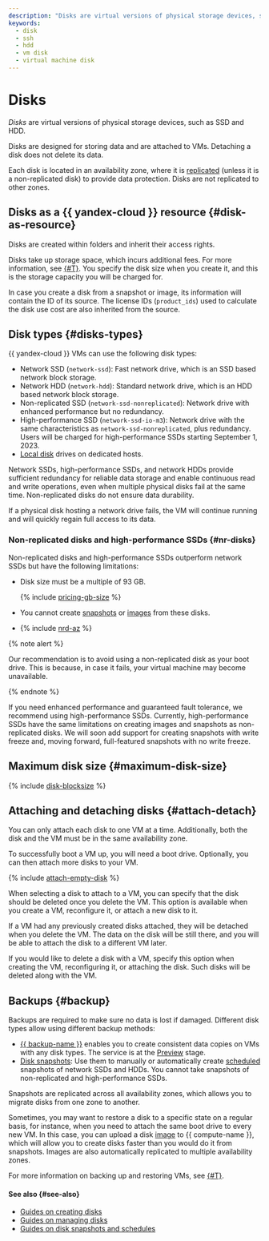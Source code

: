 ```yaml
---
description: "Disks are virtual versions of physical storage devices, such as SSDs and HDDs. Disks are designed for storing data and are attached to VMs. Detaching a disk does not delete its data."
keywords:
  - disk
  - ssh
  - hdd
  - vm disk
  - virtual machine disk
---
```


# Disks

_Disks_ are virtual versions of physical storage devices, such as SSD and HDD.

Disks are designed for storing data and are attached to VMs. Detaching a disk does not delete its data.

Each disk is located in an availability zone, where it is [replicated](#backup) (unless it is a non-replicated disk) to provide data protection. Disks are not replicated to other zones.

## Disks as a {{ yandex-cloud }} resource {#disk-as-resource}

Disks are created within folders and inherit their access rights.

Disks take up storage space, which incurs additional fees. For more information, see [{#T}](../pricing.md). You specify the disk size when you create it, and this is the storage capacity you will be charged for.

In case you create a disk from a snapshot or image, its information will contain the ID of its source. The license IDs (`product_ids`) used to calculate the disk use cost are also inherited from the source.

## Disk types {#disks-types}

{{ yandex-cloud }} VMs can use the following disk types:
* Network SSD (`network-ssd`): Fast network drive, which is an SSD based network block storage.
* Network HDD (`network-hdd`): Standard network drive, which is an HDD based network block storage.
* Non-replicated SSD (`network-ssd-nonreplicated`): Network drive with enhanced performance but no redundancy.
* High-performance SSD (`network-ssd-io-m3`): Network drive with the same characteristics as `network-ssd-nonreplicated`, plus redundancy. Users will be charged for high-performance SSDs starting September 1, 2023.
* [Local disk](dedicated-host.md#resource-disks) drives on dedicated hosts.

Network SSDs, high-performance SSDs, and network HDDs provide sufficient redundancy for reliable data storage and enable continuous read and write operations, even when multiple physical disks fail at the same time. Non-replicated disks do not ensure data durability.

If a physical disk hosting a network drive fails, the VM will continue running and will quickly regain full access to its data.

### Non-replicated disks and high-performance SSDs {#nr-disks}

Non-replicated disks and high-performance SSDs outperform network SSDs but have the following limitations:

* Disk size must be a multiple of 93 GB.

  {% include [pricing-gb-size](../../_includes/pricing-gb-size.md) %}

* You cannot create [snapshots](snapshot.md) or [images](image.md) from these disks.
* {% include [nrd-az](../../_includes/compute/nrd-az.md) %}

{% note alert %}

Our recommendation is to avoid using a non-replicated disk as your boot drive. This is because, in case it fails, your virtual machine may become unavailable.

{% endnote %}

If you need enhanced performance and guaranteed fault tolerance, we recommend using high-performance SSDs. Currently, high-performance SSDs have the same limitations on creating images and snapshots as non-replicated disks. We will soon add support for creating snapshots with write freeze and, moving forward, full-featured snapshots with no write freeze.

## Maximum disk size {#maximum-disk-size}

{% include [disk-blocksize](../../_includes/compute/disk-blocksize.md) %}

## Attaching and detaching disks {#attach-detach}

You can only attach each disk to one VM at a time. Additionally, both the disk and the VM must be in the same availability zone.

To successfully boot a VM up, you will need a boot drive. Optionally, you can then attach more disks to your VM.

{% include [attach-empty-disk](../_includes_service/attach-empty-disk.md) %}

When selecting a disk to attach to a VM, you can specify that the disk should be deleted once you delete the VM. This option is available when you create a VM, reconfigure it, or attach a new disk to it.

If a VM had any previously created disks attached, they will be detached when you delete the VM. The data on the disk will be still there, and you will be able to attach the disk to a different VM later.

If you would like to delete a disk with a VM, specify this option when creating the VM, reconfiguring it, or attaching the disk. Such disks will be deleted along with the VM.

## Backups {#backup}

Backups are required to make sure no data is lost if damaged. Different disk types allow using different backup methods:

* [{{ backup-name }}](../../backup/) enables you to create consistent data copies on VMs with any disk types. The service is at the [Preview](../../overview/concepts/launch-stages.md) stage.
* [Disk snapshots](snapshot.md): Use them to manually or automatically create [scheduled](snapshot-schedule.md) snapshots of network SSDs and HDDs. You cannot take snapshots of non-replicated and high-performance SSDs.

Snapshots are replicated across all availability zones, which allows you to migrate disks from one zone to another.

Sometimes, you may want to restore a disk to a specific state on a regular basis, for instance, when you need to attach the same boot drive to every new VM. In this case, you can upload a disk [image](image.md) to {{ compute-name }}, which will allow you to create disks faster than you would do it from snapshots. Images are also automatically replicated to multiple availability zones.

For more information on backing up and restoring VMs, see [{#T}](backups.md).

#### See also {#see-also}

* [Guides on creating disks](../operations/#disk-create)
* [Guides on managing disks](../operations/#disk-control)
* [Guides on disk snapshots and schedules](../operations/#snapshots)
